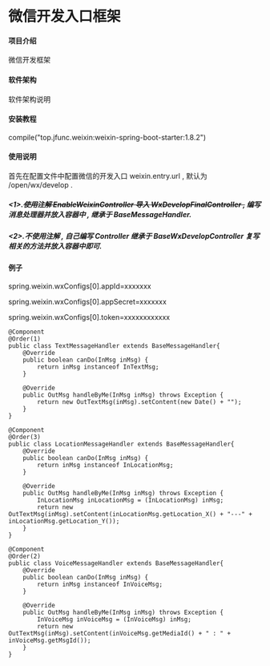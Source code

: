 # 微信开发入口框架

#### 项目介绍
微信开发框架

#### 软件架构
软件架构说明


#### 安装教程

compile("top.jfunc.weixin:weixin-spring-boot-starter:1.8.2")

#### 使用说明

首先在配置文件中配置微信的开发入口 weixin.entry.url , 默认为 /open/wx/develop .
##### <1>.~~使用注解 EnableWeixinController 导入 WxDevelopFinalController ,~~ 编写消息处理器并放入容器中 , 继承于 BaseMessageHandler.
##### <2>.不使用注解 , 自己编写 Controller 继承于 BaseWxDevelopController 复写相关的方法并放入容器中即可.


#### 例子
spring.weixin.wxConfigs[0].appId=xxxxxxx

spring.weixin.wxConfigs[0].appSecret=xxxxxxx

spring.weixin.wxConfigs[0].token=xxxxxxxxxxxx

```
@Component
@Order(1)
public class TextMessageHandler extends BaseMessageHandler{
    @Override
    public boolean canDo(InMsg inMsg) {
        return inMsg instanceof InTextMsg;
    }

    @Override
    public OutMsg handleByMe(InMsg inMsg) throws Exception {
        return new OutTextMsg(inMsg).setContent(new Date() + "");
    }
}
```

```
@Component
@Order(3)
public class LocationMessageHandler extends BaseMessageHandler{
    @Override
    public boolean canDo(InMsg inMsg) {
        return inMsg instanceof InLocationMsg;
    }

    @Override
    public OutMsg handleByMe(InMsg inMsg) throws Exception {
        InLocationMsg inLocationMsg = (InLocationMsg) inMsg;
        return new OutTextMsg(inMsg).setContent(inLocationMsg.getLocation_X() + "---" + inLocationMsg.getLocation_Y());
    }
}
```

```
@Component
@Order(2)
public class VoiceMessageHandler extends BaseMessageHandler{
    @Override
    public boolean canDo(InMsg inMsg) {
        return inMsg instanceof InVoiceMsg;
    }

    @Override
    public OutMsg handleByMe(InMsg inMsg) throws Exception {
        InVoiceMsg inVoiceMsg = (InVoiceMsg) inMsg;
        return new OutTextMsg(inMsg).setContent(inVoiceMsg.getMediaId() + " : " + inVoiceMsg.getMsgId());
    }
}
```